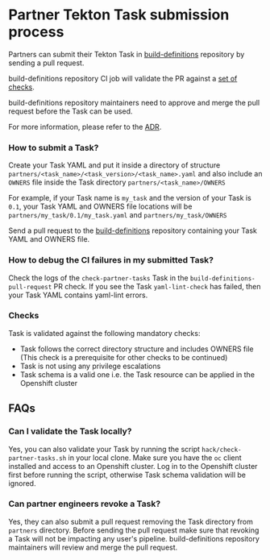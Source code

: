 # Partner Tekton Task submission process

Partners can submit their Tekton Task in [build-definitions](https://github.com/redhat-appstudio/build-definitions) repository by sending a pull request.

build-definitions repository CI job will validate the PR against a [set of checks](#checks).

build-definitions repository maintainers need to approve and merge the pull request before the Task can be used.

For more information, please refer to the [ADR](https://github.com/redhat-appstudio/book/blob/main/ADR/0021-partner-tasks.md).

### How to submit a Task?

Create your Task YAML and put it inside a directory of structure `partners/<task_name>/<task_version>/<task_name>.yaml` and 
also include an `OWNERS` file inside the Task directory `partners/<task_name>/OWNERS`

For example, if your Task name is `my_task` and the version of your Task is `0.1`, your Task YAML and OWNERS file locations will be `partners/my_task/0.1/my_task.yaml` and `partners/my_task/OWNERS`

Send a pull request to the [build-definitions](https://github.com/redhat-appstudio/build-definitions) repository containing your Task YAML and OWNERS file.

### How to debug the CI failures in my submitted Task?

Check the logs of the `check-partner-tasks` Task in the `build-definitions-pull-request` PR check.
If you see the Task `yaml-lint-check` has failed, then your Task YAML contains yaml-lint errors.

### Checks

Task is validated against the following mandatory checks:
* Task follows the correct directory structure and includes OWNERS file (This check is a prerequisite for other checks to be continued)
* Task is not using any privilege escalations
* Task schema is a valid one i.e. the Task resource can be applied in the Openshift cluster

## FAQs

### Can I validate the Task locally?

Yes, you can also validate your Task by running the script `hack/check-partner-tasks.sh` in your local clone. 
Make sure you have the `oc` client installed and access to an Openshift cluster.
Log in to the Openshift cluster first before running the script, otherwise Task schema validation will be ignored.

### Can partner engineers revoke a Task?

Yes, they can also submit a pull request removing the Task directory from `partners` directory.
Before sending the pull request make sure that revoking a Task will not be impacting any user's pipeline.
build-definitions repository maintainers will review and merge the pull request.

